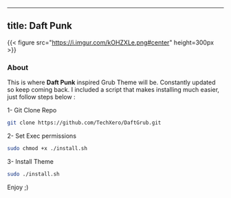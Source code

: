  
---
title: Daft Punk
---

{{< figure src="https://i.imgur.com/kOHZXLe.png#center" height=300px >}}

### About

This is where **Daft Punk** inspired Grub Theme will be. Constantly updated so keep coming back. I included a script that makes installing much easier, just follow steps below :

1- Git Clone Repo

```bash
git clone https://github.com/TechXero/DaftGrub.git
```

2- Set Exec permissions

```bash
sudo chmod +x ./install.sh
```

3- Install Theme

```bash
sudo ./install.sh
```

Enjoy ;)